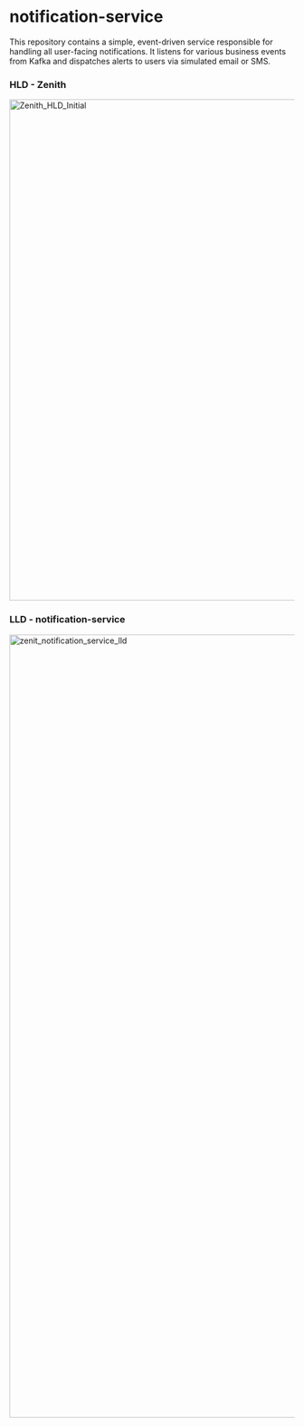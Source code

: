 # notification-service
This repository contains a simple, event-driven service responsible for handling all user-facing notifications. It listens for various business events from Kafka and dispatches alerts to users via simulated email or SMS.

### HLD - Zenith
<img width="1700" height="884" alt="Zenith_HLD_Initial" src="https://github.com/user-attachments/assets/81ac0aa2-dd0a-401d-a632-912d32709542" />

### LLD - notification-service
<img width="1015" height="1381" alt="zenit_notification_service_lld" src="https://github.com/user-attachments/assets/8313a204-7874-4135-a80b-97b7c4199f7f" />

